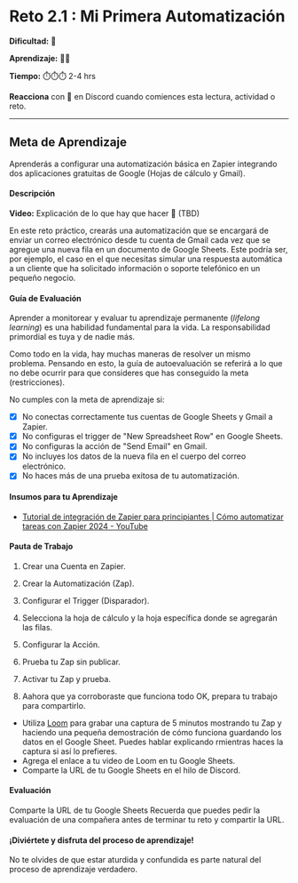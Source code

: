 # Reto 2.1 : Mi Primera Automatización

**Dificultad:** 🌻 

**Aprendizaje:** 🍯🍯 

**Tiempo:** ⏱️⏱️⏱️ 2-4 hrs

**Reacciona** con 👀 en Discord cuando comiences esta lectura, actividad o reto.

---

## Meta de Aprendizaje

Aprenderás a configurar una automatización básica en Zapier integrando dos aplicaciones gratuitas de Google (Hojas de cálculo y Gmail).

#### Descripción

**Video:** Explicación de lo que hay que hacer 🌟 (TBD)

En este reto práctico, crearás una automatización que se encargará de enviar un correo electrónico desde tu cuenta de Gmail cada vez que se agregue una nueva fila en un documento de Google Sheets. Este podría ser, por ejemplo, el caso en el que necesitas simular una respuesta automática a un cliente que ha solicitado información o soporte telefónico en un pequeño negocio.

#### Guía de Evaluación

Aprender a monitorear y evaluar tu aprendizaje permanente (*lifelong learning*) es una habilidad fundamental para la vida. La responsabilidad primordial es tuya y de nadie más.

Como todo en la vida, hay muchas maneras de resolver un mismo problema. Pensando en esto, la guía de autoevaluación se referirá a lo que no debe ocurrir para que consideres que has conseguido la meta (restricciones).

No cumples con la meta de aprendizaje si:

- [x] No conectas correctamente tus cuentas de Google Sheets y Gmail a Zapier.
- [x] No configuras el trigger de "New Spreadsheet Row" en Google Sheets.
- [x] No configuras la acción de "Send Email" en Gmail.
- [x] No incluyes los datos de la nueva fila en el cuerpo del correo electrónico.
- [x] No haces más de una prueba exitosa de tu automatización.

#### Insumos para tu Aprendizaje

- [Tutorial de integración de Zapier para principiantes | Cómo automatizar tareas con Zapier 2024 - YouTube](https://www.youtube.com/watch?v=5ZnL0XxQeM0)

#### Pauta de Trabajo

1. Crear una Cuenta en Zapier.

2. Crear la Automatización (Zap).

3. Configurar el Trigger (Disparador).

4. Selecciona la hoja de cálculo y la hoja específica donde se agregarán las filas.

5. Configurar la Acción.

6. Prueba tu Zap sin publicar.

7. Activar tu Zap y prueba.

8. Aahora que ya corroboraste que funciona todo OK, prepara tu trabajo para compartirlo.
  - Utiliza [Loom](https://www.loom.com/) para grabar una captura de 5 minutos mostrando tu Zap y haciendo una pequeña demostración de cómo funciona guardando los datos en el Google Sheet. Puedes hablar explicando rmientras haces la captura si así lo prefieres.
  - Agrega el enlace a tu video de Loom en tu Google Sheets.
  - Comparte la URL de tu Google Sheets en el hilo de Discord.

#### Evaluación

Comparte la URL de tu Google Sheets
Recuerda que puedes pedir la evaluación de una compañera antes de terminar tu reto y compartir la URL.


#### ¡Diviértete y disfruta del proceso de aprendizaje!

No te olvides de que estar aturdida y confundida es parte natural del proceso de aprendizaje verdadero.
